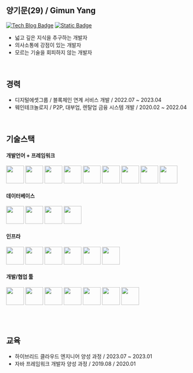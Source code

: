 ## 양기문(29) / Gimun Yang
[![Tech Blog Badge](http://img.shields.io/badge/-Tech%20blog-white?style=flat-square&logo=velog&link=https://velog.io/@devgimun/)](https://velog.io/@devgimun/)
[![Static Badge](https://img.shields.io/badge/Mail-white?style=flat-square&logo=naver&link=mailto%3Ddevgimun%40naver.com)](mailto:devgimun@naver.com)

- 넓고 깊은 지식을 추구하는 개발자
- 의사소통에 강점이 있는 개발자
- 모르는 기술을 회피하지 않는 개발자

<br>

## 경력
- 디지털에셋그룹 / 블록체인 연계 서비스 개발 / 2022.07 ~ 2023.04
- 웨인테크놀로지 / P2P, 대부업, 렌탈업 금융 시스템 개발 / 2020.02 ~ 2022.04

<br>

## 기술스택

#### 개발언어 + 프레임워크
<img width=48 src="https://github.com/kimnu-yang/kimnu-yang/assets/110176543/543e3f96-68ff-41e5-9050-abcf12a89516" />
<img width=48 src="https://github.com/kimnu-yang/kimnu-yang/assets/110176543/4a02ae84-8d61-437a-ae92-d146c0db9881" />
<img width=48 src="https://github.com/kimnu-yang/kimnu-yang/assets/110176543/45290020-e32e-4c33-b138-92c7db929b78" />
<img width=48 src="https://github.com/kimnu-yang/kimnu-yang/assets/110176543/61740850-02db-400d-b4f3-a0825ba3b169" />
<img width=48 src="https://github.com/kimnu-yang/kimnu-yang/assets/110176543/7a880943-ed63-4573-a8df-5e67051e83d3" />
<img width=48 src="https://github.com/kimnu-yang/kimnu-yang/assets/110176543/d2be8b39-85c2-4947-97a6-54276a1b3a32" />
<img width=48 src="https://github.com/kimnu-yang/kimnu-yang/assets/110176543/2df09c6c-212d-4599-bd9a-b4b75e818975" />
<img width=48 src="https://github.com/kimnu-yang/kimnu-yang/assets/110176543/4bbf9fe0-54d2-4849-b377-0017fd1f0362" />
<img width=48 src="https://github.com/kimnu-yang/kimnu-yang/assets/110176543/f6a8830d-d1ee-4697-917d-95fed7b0497a" />

<br>

#### 데이터베이스
<img width=48 src="https://github.com/kimnu-yang/kimnu-yang/assets/110176543/55036699-0a81-4143-bb19-88028053187b" />
<img width=48 src="https://github.com/kimnu-yang/kimnu-yang/assets/110176543/d82086cc-cb21-4fc6-9733-a05f4fad2540" />
<img width=48 src="https://github.com/kimnu-yang/kimnu-yang/assets/110176543/5daa5549-9a2a-4594-9755-efe6ebba5435" />
<img width=48 src="https://github.com/kimnu-yang/kimnu-yang/assets/110176543/067048a2-4d81-4334-b552-c43b61cd1ca4" />

<br>

#### 인프라
<img width=48 src="https://github.com/kimnu-yang/kimnu-yang/assets/110176543/4e146283-b21d-49a7-8c61-a48ba6c914f5" />
<img width=48 src="https://github.com/kimnu-yang/kimnu-yang/assets/110176543/f8f837c8-32a5-4bf5-aa73-2761e24d4c97" />
<img width=48 src="https://github.com/kimnu-yang/kimnu-yang/assets/110176543/df179980-c6e3-428e-95c8-139dbfce16b4" />
<img width=48 src="https://github.com/kimnu-yang/kimnu-yang/assets/110176543/b82ee55c-5f0a-4655-a71d-b0a2e68523c7" />
<img width=48 src="https://github.com/kimnu-yang/kimnu-yang/assets/110176543/96f83d9c-c364-4c5a-9092-f27d9e75232d" />
<img width=48 src="https://github.com/kimnu-yang/kimnu-yang/assets/110176543/728876b6-93f8-437f-bdaa-5cdaeb270a37" />

<br>

#### 개발/협업 툴
<img width=48 src="https://github.com/kimnu-yang/kimnu-yang/assets/110176543/0aa02e98-fb8b-4d98-9cf7-96beaaaf80b2" />
<img width=48 src="https://github.com/kimnu-yang/kimnu-yang/assets/110176543/9f33a93a-f408-4d7a-a1df-956ea851763d" />
<img width=48 src="https://github.com/kimnu-yang/kimnu-yang/assets/110176543/3a34471a-0170-46c6-af49-6b1ef4229f41" />
<img width=48 src="https://github.com/kimnu-yang/kimnu-yang/assets/110176543/3313bdcf-30a8-4e00-bed1-65de097e6677" />
<img width=48 src="https://github.com/kimnu-yang/kimnu-yang/assets/110176543/dd55a6c9-56ab-4142-b51a-1a72b47ba624" />
<img width=48 src="https://github.com/kimnu-yang/kimnu-yang/assets/110176543/dca7653a-5fc3-4279-835a-04974b24eddb" />
<img width=48 src="https://github.com/kimnu-yang/kimnu-yang/assets/110176543/8bbfde1b-e7d2-4ee4-a9dc-1ea016608bc3" />


<br><br>

## 교육
- 하이브리드 클라우드 엔지니어 양성 과정 / 2023.07 ~ 2023.01
- 자바 프레임워크 개발자 양성 과정 / 2019.08 / 2020.01
